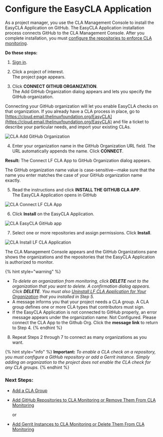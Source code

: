 # Configure the EasyCLA Application

As a project manager, you use the CLA Management Console to install the EasyCLA Application on GitHub. The EasyCLA Application installation process connects GitHub to the CLA Management Console. After you complete installation, you must [configure the repositories to enforce CLA monitoring](add-github-repositories-to-cla-monitoring-or-remove-them-from-cla-monitoring.md).

**Do these steps:**

1. [Sign in](sign-in-to-the-cla-management-console.md).

2. Click a project of interest.  
The project page appears.

3. Click **CONNECT GITHUB ORGANIZATION**.  
The Add GitHub Organization dialog appears and lets you specify the GitHub organization.

Connecting your GitHub organization will let you enable EasyCLA checks on that organization. If you already have a CLA process in place, go to [https://cloud.email.thelinuxfoundation.org/EasyCLA](https://cloud.email.thelinuxfoundation.org/EasyCLA) and file a ticket to describe your particular needs, and import your existing CLAs.

![CLA Add GitHub Organization](../../../.gitbook/assets/cla-add-github-organization.png)

4. Enter your organization name in the GitHub Organization URL field. The URL automatically appends the name. Click **CONNECT**.

**Result:** The Connect LF CLA App to GitHub Organization dialog appears.

The GitHub organization name value is case-sensitive—make sure that the name you enter matches the case of your GitHub organization name exactly.

5. Read the instructions and click **INSTALL THE GITHUB CLA APP**.  
​The EasyCLA Application opens in GitHub

![CLA Connect LF CLA App](../../../.gitbook/assets/cla-connect-lf-cla-app.png)

6. Click **Install** on the EasyCLA Application.

![CLA EasyCLA GitHub app](../../../.gitbook/assets/cla-easycla-github-app.png)

7. Select one or more repositories and assign permissions. Click **Install**.

![CLA Install LF CLA Application](../../../.gitbook/assets/cla-install-lf-cla-application.png)

The CLA Management Console appears and the GitHub Organizations pane shows the organizations and the repositories that the EasyCLA Application is authorized to monitor.

{% hint style="warning" %}
* _To delete an organization from monitoring, click **DELETE** next to the organization that you want to delete. A confirmation dialog appears. Click **DELETE**. You must also_ [_Uninstall LF CLA Application for Your Organization_](uninstall-the-easycla-application.md) _that you installed in Step 5._
* A message informs you that your project needs a CLA group. A CLA group defines one or more CLA types that contributors must sign.
* If the EasyCLA Application is not connected to GitHub properly, an error message appears under the organization name: Not Configured. Please connect the CLA App to the Github Org. Click the **message link** to return to Step 4.
{% endhint %}

8. Repeat Steps 2 through 7 to connect as many organizations as you want.

{% hint style="info" %}
**Important:** _To enable a CLA check on a repository, you must configure a GitHub repository or add a Gerrit instance. Simply adding an organization to the project does not enable the CLA check for any CLA groups._
{% endhint %}

### Next Steps:

* [Add a CLA Group](add-a-cla-group.md)
* [Add GitHub Repositories to CLA Monitoring or Remove Them From CLA Monitoring](add-github-repositories-to-cla-monitoring-or-remove-them-from-cla-monitoring.md)

  or

* [Add Gerrit Instances to CLA Monitoring or Delete Them From CLA Monitoring](add-gerrit-instances-to-cla-monitoring-or-delete-them-from-cla-monitoring.md)

